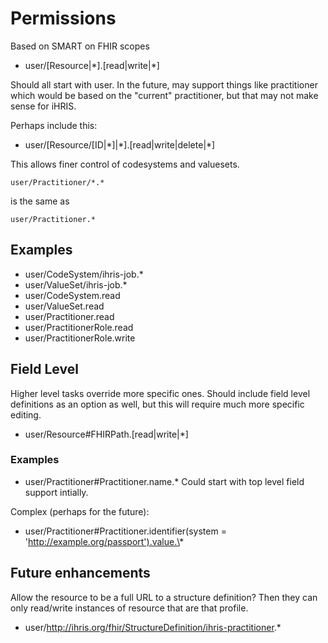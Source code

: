 # Permissions
Based on SMART on FHIR scopes

* user/[Resource|\*].[read|write|\*]

Should all start with user.  In the future, may support things like practitioner which would
be based on the "current" practitioner, but that may not make sense for iHRIS.

Perhaps include this:

* user/[Resource/[ID|\*]|\*].[read|write|delete|\*]

This allows finer control of codesystems and valuesets.

```
user/Practitioner/*.*
```
is the same as
```
user/Practitioner.*
```

## Examples

* user/CodeSystem/ihris-job.\*
* user/ValueSet/ihris-job.\*
* user/CodeSystem.read
* user/ValueSet.read
* user/Practitioner.read
* user/PractitionerRole.read
* user/PractitionerRole.write

## Field Level

Higher level tasks override more specific ones.  Should include field level definitions as an option
as well, but this will require much more specific editing.

* user/Resource#FHIRPath.[read|write|\*]

### Examples

* user/Practitioner#Practitioner.name.\*
Could start with top level field support intially.

Complex (perhaps for the future):
* user/Practitioner#Practitioner.identifier(system = 'http://example.org/passport').value.\*

## Future enhancements

Allow the resource to be a full URL to a structure definition?  Then they can only read/write 
instances of resource that are that profile.

* user/http://ihris.org/fhir/StructureDefinition/ihris-practitioner.*
